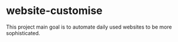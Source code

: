 # website-customise
This project main goal is to automate daily used websites to be more sophisticated.

